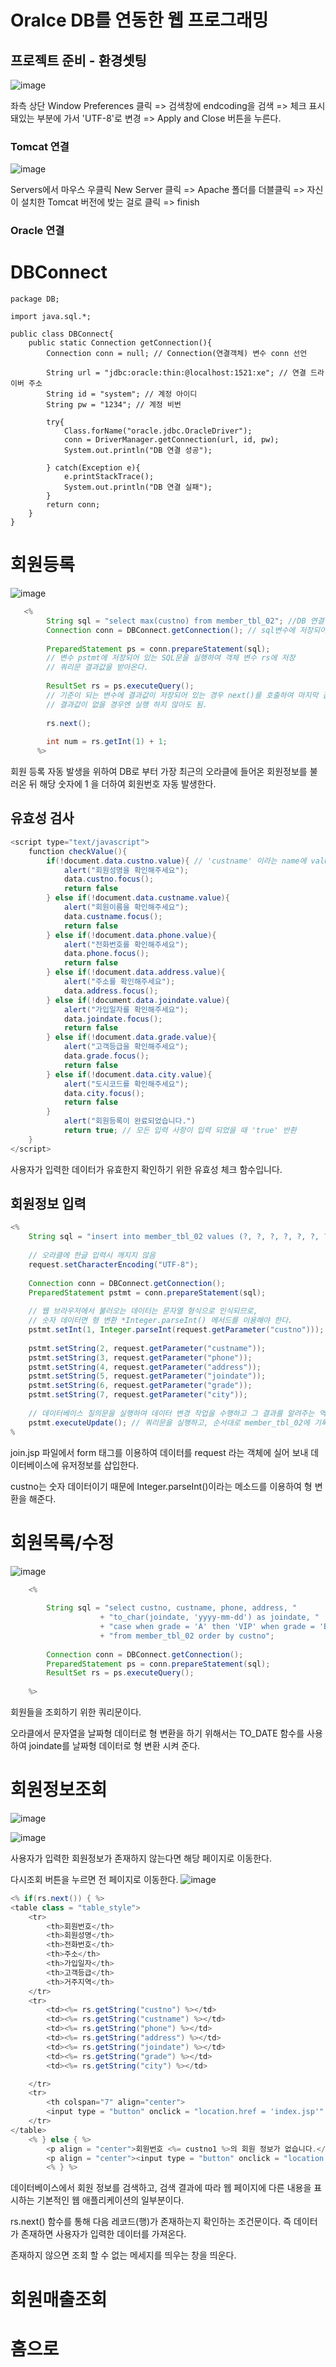 # Oralce DB를 연동한 웹 프로그래밍

## 프로젝트 준비 - 환경셋팅

![image](https://github.com/seokhyun06/Shoppingmall/assets/122009563/b435a92d-e33b-430a-a790-af4db86a2a96)

좌측 상단 Window Preferences 클릭 => 검색창에 endcoding을 검색 => 체크 표시 돼있는 부분에 가서 'UTF-8'로 변경 => Apply and Close 버튼을 누른다.

### Tomcat 연결
![image](https://github.com/seokhyun06/Shoppingmall/assets/122009563/758b6fb7-9813-44ed-a257-ea1b3207ccf0)

Servers에서 마우스 우클릭 New Server 클릭 => Apache 폴더를 더블클릭 => 자신이 설치한 Tomcat 버전에 밪는 걸로 클릭 => finish

### Oracle 연결

# DBConnect
```
package DB;

import java.sql.*;

public class DBConnect{
	public static Connection getConnection(){
		Connection conn = null; // Connection(연결객체) 변수 conn 선언

		String url = "jdbc:oracle:thin:@localhost:1521:xe"; // 연결 드라이버 주소
		String id = "system"; // 계정 아이디
		String pw = "1234"; // 계정 비번

		try{
			Class.forName("oracle.jdbc.OracleDriver"); 
			conn = DriverManager.getConnection(url, id, pw);
			System.out.println("DB 연결 성공");
			
		} catch(Exception e){
			e.printStackTrace();
			System.out.println("DB 연결 실패");
		}
		return conn;
	}
}
```

# 회원등록
![image](https://github.com/seokhyun06/Shoppingmall/assets/122009563/020f38ac-117a-4614-8c30-d4e26344d6b4)

```java
   <%	
   		String sql = "select max(custno) from member_tbl_02"; //DB 연결 기능을 객체변수 conn 에 저장 -> 1.DB 연결
   		Connection conn = DBConnect.getConnection(); // sql변수에 저장되어 있는 문장이 쿼리문이 됨 -> 2. DB 연결 후 쿼리문이 생성
   		
   		PreparedStatement ps = conn.prepareStatement(sql);
   		// 변수 pstmt에 저장되어 있는 SQL문을 실행하여 객체 변수 rs에 저장
   		// 쿼리문 결과값을 받아온다.
   		
   		ResultSet rs = ps.executeQuery();
   		// 기준이 되는 변수에 결과값이 저장되어 있는 경우 next()를 호출하여 마지막 값을 확인
   		// 결과값이 없을 경우엔 실행 하지 않아도 됨.
   		
   		rs.next();
   		
   		int num = rs.getInt(1) + 1;
      %>
```
회원 등록 자동 발생을 위하여 DB로 부터 가장 최근의 오라클에 들어온 회원정보를 불러온 뒤 해당 숫자에 1 을 더하여 회원번호 자동 발생한다.

## 유효성 검사
```java
<script type="text/javascript">
	function checkValue(){
		if(!document.data.custno.value){ // 'custname' 이라는 name에 value가 없을 경우
			alert("회원성명을 확인해주세요");
			data.custno.focus();
			return false
		} else if(!document.data.custname.value){
			alert("회원이름을 확인해주세요");
			data.custname.focus();
			return false
		} else if(!document.data.phone.value){
			alert("전화번호를 확인해주세요");
			data.phone.focus();
			return false
		} else if(!document.data.address.value){
			alert("주소를 확인해주세요");
			data.address.focus();
		} else if(!document.data.joindate.value){
			alert("가입일자를 확인해주세요");
			data.joindate.focus();
			return false
		} else if(!document.data.grade.value){
			alert("고객등급을 확인해주세요");
			data.grade.focus();
			return false
		} else if(!document.data.city.value){
			alert("도시코드를 확인해주세요");
			data.city.focus();
			return false
		}
			alert("회원등록이 완료되었습니다.")
			return true; // 모든 입력 사항이 입력 되었을 때 'true' 반환
	}
</script>
```
사용자가 입력한 데이터가 유효한지 확인하기 위한 유효성 체크 함수입니다.

## 회원정보 입력
```java
<%
	String sql = "insert into member_tbl_02 values (?, ?, ?, ?, ?, ?, ?)";
	
	// 오라클에 한글 입력시 깨지지 않음
	request.setCharacterEncoding("UTF-8");
	
	Connection conn = DBConnect.getConnection();
	PreparedStatement pstmt = conn.prepareStatement(sql);
	
	// 웹 브라우저에서 불러오는 데이터는 문자열 형식으로 인식되므로, 
	// 숫자 데이터면 형 변환 *Integer.parseInt() 메서드를 이용해야 한다.
	pstmt.setInt(1, Integer.parseInt(request.getParameter("custno")));
	
	pstmt.setString(2, request.getParameter("custname"));
	pstmt.setString(3, request.getParameter("phone"));
	pstmt.setString(4, request.getParameter("address"));
	pstmt.setString(5, request.getParameter("joindate"));
	pstmt.setString(6, request.getParameter("grade"));
	pstmt.setString(7, request.getParameter("city"));
	
	// 데이터베이스 질의문을 실행하여 데이터 변경 작업을 수행하고 그 결과를 알려주는 역할을 한다.
	pstmt.executeUpdate(); // 쿼리문을 실행하고, 순서대로 member_tbl_02에 기록
%
```

join.jsp 파일에서 form 태그를 이용하여 데이터를 request 라는 객체에 실어 보내 데이터베이스에 유저정보를 삽입한다.


custno는 숫자 데이터이기 때문에 Integer.parseInt()이라는 메소드를 이용하여 형 변환을 해준다.

# 회원목록/수정
![image](https://github.com/seokhyun06/Shoppingmall/assets/122009563/d4563259-8440-4f56-8a95-b9e80fad0fc9)

```java
	<%
	
		String sql = "select custno, custname, phone, address, "
					+ "to_char(joindate, 'yyyy-mm-dd') as joindate, "
					+ "case when grade = 'A' then 'VIP' when grade = 'B' then '일반' else '직원' end as grade, city "
					+ "from member_tbl_02 order by custno";
		
		Connection conn = DBConnect.getConnection();
		PreparedStatement ps = conn.prepareStatement(sql);
		ResultSet rs = ps.executeQuery();
	
	%>
```
회원들을 조회하기 위한 쿼리문이다.


오라클에서 문자열을 날짜형 데이터로 형 변환을 하기 위해서는 TO_DATE 함수를 사용하여 joindate를 날짜형 데이터로 형 변환 시켜 준다.


# 회원정보조회
![image](https://github.com/seokhyun06/Shoppingmall/assets/122009563/f7466c53-35f5-4f70-96ee-15fb03a6b3cd)

![image](https://github.com/seokhyun06/Shoppingmall/assets/122009563/d438b957-75e6-459e-94d9-48038d980dea)

사용자가 입력한 회원정보가 존재하지 않는다면 해당 페이지로 이동한다.

다시조회 버튼을 누르면 전 페이지로 이동한다.
![image](https://github.com/seokhyun06/Shoppingmall/assets/122009563/61067e2c-380a-4ab8-917e-d405a74250f9)

```java
<% if(rs.next()) { %>
<table class = "table_style">
	<tr>
		<th>회원번호</th>
		<th>회원성명</th>
		<th>전화번호</th>
		<th>주소</th>
		<th>가입일자</th>
		<th>고객등급</th>
		<th>거주지역</th>
	</tr>
	<tr>
		<td><%= rs.getString("custno") %></td>		
		<td><%= rs.getString("custname") %></td>		
		<td><%= rs.getString("phone") %></td>		
		<td><%= rs.getString("address") %></td>		
		<td><%= rs.getString("joindate") %></td>		
		<td><%= rs.getString("grade") %></td>		
		<td><%= rs.getString("city") %></td>		

	</tr>
	<tr>
		<th colspan="7" align="center">
		<input type = "button" onclick = "location.href = 'index.jsp'" value = 홈으로></th>
	</tr>
</table>
	<% } else { %>
		<p align = "center">회원번호 <%= custno1 %>의 회원 정보가 없습니다.</p><br>
		<p align = "center"><input type = "button" onclick = "location.href = 'member_search.jsp'" value = 다시조회></p>
		<% } %>
```

데이터베이스에서 회원 정보를 검색하고, 검색 결과에 따라 웹 페이지에 다른 내용을 표시하는 기본적인 웹 애플리케이션의 일부분이다.


rs.next() 함수를 통해 다음 레코드(행)가 존재하는지 확인하는 조건문이다. 즉 데이터가 존재하면 사용자가 입력한 데이터를 가져온다.

존재하지 않으면 조회 할 수 없는 메세지를 띄우는 창을 띄운다.

# 회원매출조회

# 홈으로


